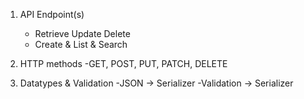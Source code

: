 1. API Endpoint(s)
	- Retrieve Update Delete
	- Create & List & Search

2. HTTP methods 
	-GET, POST, PUT, PATCH, DELETE

3. Datatypes & Validation
    -JSON -> Serializer
    -Validation -> Serializer